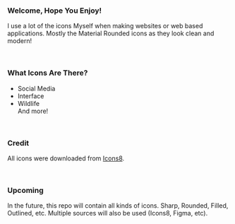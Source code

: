 ### Welcome, Hope You Enjoy!
I use a lot of the icons Myself when making websites or web based applications. Mostly the Material Rounded icons as they look clean and modern!

<br>  

### What Icons Are There?
- Social Media
- Interface
- Wildlife  
  And more!

<br>  

### Credit
All icons were downloaded from [Icons8](https://icons8.com).

<br>  

### Upcoming
In the future, this repo will contain all kinds of icons. Sharp, Rounded, Filled, Outlined, etc. Multiple sources will also be used (Icons8, Figma, etc).
